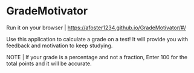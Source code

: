 # GradeMotivator

Run it on your browser | https://afoster1234.github.io/GradeMotivator/#/

Use this application to calculate a grade on a test!
It will provide you with feedback and motivation to keep studying.

NOTE | If your grade is a percentage and not a fraction, Enter 100 for the total points and it will be accurate.